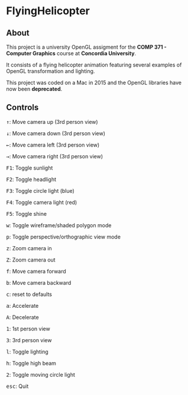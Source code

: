 # FlyingHelicopter

## About

This project is a university OpenGL assigment for the **COMP 371 - Computer Graphics** course at **Concordia University**.

It consists of a flying helicopter animation featuring several examples of OpenGL transformation and lighting.

This project was coded on a Mac in 2015 and the OpenGL libraries have now been **deprecated**.

## Controls

<kbd>↑</kbd>: Move camera up (3rd person view)

<kbd>↓</kbd>: Move camera down (3rd person view) 

<kbd>←</kbd>: Move camera left (3rd person view)

<kbd>→</kbd>: Move camera right (3rd person view)

<kbd>F1</kbd>: Toggle sunlight 

<kbd>F2</kbd>: Toggle headlight

<kbd>F3</kbd>: Toggle circle light (blue)

<kbd>F4</kbd>: Toggle camera light (red)

<kbd>F5</kbd>: Toggle shine

<kbd>w</kbd>: Toggle wireframe/shaded polygon mode

<kbd>p</kbd>: Toggle perspective/orthographic view mode

<kbd>z</kbd>: Zoom camera in

<kbd>Z</kbd>: Zoom camera out

<kbd>f</kbd>: Move camera forward

<kbd>b</kbd>: Move camera backward

<kbd>c</kbd>: reset to defaults

<kbd>a</kbd>: Accelerate

<kbd>A</kbd>: Decelerate

<kbd>1</kbd>: 1st person view

<kbd>3</kbd>: 3rd person view

<kbd>l</kbd>: Toggle lighting

<kbd>h</kbd>: Toggle high beam

<kbd>2</kbd>: Toggle moving circle light

<kbd>esc</kbd>: Quit
